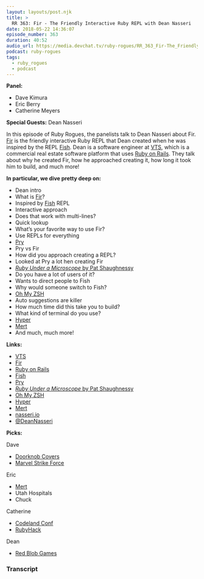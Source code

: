 ```yaml
---
layout: layouts/post.njk
title: >
  RR 363: Fir - The Friendly Interactive Ruby REPL with Dean Nasseri
date: 2018-05-22 14:36:07
episode_number: 363
duration: 40:52
audio_url: https://media.devchat.tv/ruby-rogues/RR_363_Fir-The_Friendly_Interactive_Ruby_REPL_with_Dean_Nasseri.mp3
podcast: ruby-rogues
tags:
  - ruby_rogues
  - podcast
---
```


**Panel:**

- Dave Kimura
- Eric Berry
- Catherine Meyers

**Special Guests:** Dean Nasseri

In this episode of Ruby Rogues, the panelists talk to Dean Nasseri about Fir. [Fir](https://github.com/dnasseri/fir) is the friendly interactive Ruby REPL that Dean created when he was inspired by the REPL [Fish](https://fishshell.com/). Dean is a software engineer at [VTS](https://www.vts.com/), which is a commercial real estate software platform that uses [Ruby on Rails](https://rubyonrails.org/). They talk about why he created Fir, how he approached creating it, how long it took him to build, and much more!

**In particular, we dive pretty deep on:**

- Dean intro
- What is [Fir](https://github.com/dnasseri/fir)?
- Inspired by [Fish](https://fishshell.com/) REPL
- Interactive approach
- Does that work with multi-lines?
- Quick lookup
- What’s your favorite way to use Fir?
- Use REPLs for everything
- [Pry](http://pryrepl.org/)
- Pry vs Fir
- How did you approach creating a REPL?
- Looked at Pry a lot hen creating Fir
- [_Ruby Under a Microscope_ by Pat Shaughnessy](http://patshaughnessy.net/ruby-under-a-microscope)
- Do you have a lot of users of it?
- Wants to direct people to Fish
- Why would someone switch to Fish?
- [Oh My ZSH](http://ohmyz.sh/)
- Auto suggestions are killer
- How much time did this take you to build?
- What kind of terminal do you use?
- [Hyper](https://hyper.is/)
- [Mert](https://github.com/eggplanetio/mert)
- And much, much more!

**Links:**

- [VTS](https://www.vts.com/)
- [Fir](https://github.com/dnasseri/fir)
- [Ruby on Rails](https://rubyonrails.org/)
- [Fish](https://fishshell.com/)
- [Pry](http://pryrepl.org/)
- [_Ruby Under a Microscope_ by Pat Shaughnessy](http://patshaughnessy.net/ruby-under-a-microscope)
- [Oh My ZSH](http://ohmyz.sh/)
- [Hyper](https://hyper.is/)
- [Mert](https://github.com/eggplanetio/mert)
- [nasseri.io](https://www.nasseri.io/)
- [@DeanNasseri](https://twitter.com/deannasseri?lang=en)

**Picks:**

Dave

- [Doorknob Covers](https://www.amazon.com/Door-Knob-Covers-Child-Safety/dp/B071GWJX4D)
- [Marvel Strike Force](https://marvelstrikeforce.com/en/)

Eric

- [Mert](https://github.com/eggplanetio/mert)
- Utah Hospitals
- Chuck

Catherine

- [Codeland Conf](http://codelandconf.com/)
- [RubyHack](http://rubyhack.com/)

Dean

- [Red Blob Games](https://www.redblobgames.com/)

### Transcript
